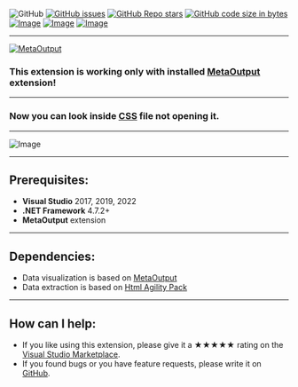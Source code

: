 ![GitHub](https://img.shields.io/github/license/viacheslav-lozinskyi/Preview-CSS)
[![GitHub issues](https://img.shields.io/github/issues/viacheslav-lozinskyi/Preview-CSS)](https://github.com/viacheslav-lozinskyi/Preview-CSS/issues)
[![GitHub Repo stars](https://img.shields.io/github/stars/viacheslav-lozinskyi/Preview-CSS)](https://github.com/viacheslav-lozinskyi/Preview-CSS/stargazers)
[![GitHub code size in bytes](https://img.shields.io/github/languages/code-size/viacheslav-lozinskyi/Preview-CSS)](https://github.com/viacheslav-lozinskyi/Preview-CSS)
[![Image](https://img.shields.io/badge/VS-2022-blueviolet)](https://marketplace.visualstudio.com/items?itemName=ViacheslavLozinskyi.MetaOutput-2022)
[![Image](https://img.shields.io/badge/VS-2019-blueviolet)](https://marketplace.visualstudio.com/items?itemName=ViacheslavLozinskyi.MetaOutput-2019)
[![Image](https://img.shields.io/badge/VS-2017-blueviolet)](https://marketplace.visualstudio.com/items?itemName=ViacheslavLozinskyi.MetaOutput-2019)

---

[![MetaOutput](https://www.metaoutput.net/_functions/watch?utm_source=github.com&utm_medium=referral&utm_campaign=view-on-github&utm_content=Preview-CSS&source=GITHUB&size=128x128&project=Preview-CSS&url=https://github.com/viacheslav-lozinskyi/Preview-CSS)](https://www.metaoutput.net/)

### This extension is working only with installed [MetaOutput](https://www.metaoutput.net/) extension!

---

### Now you can look inside [CSS](https://en.wikipedia.org/wiki/CSS) file not opening it.

---

![Image](https://viacheslav-lozinskyi.github.io/Preview-CSS/resource/video/Presentation1.gif)

---

## Prerequisites:
- **Visual Studio** 2017, 2019, 2022
- **.NET Framework** 4.7.2+
- **MetaOutput** extension

---

## Dependencies:
- Data visualization is based on [MetaOutput](https://www.metaoutput.net/)
- Data extraction is based on [Html Agility Pack](https://github.com/zzzprojects/html-agility-pack)

---

## How can I help:
- If you like using this extension, please give it a ★★★★★ rating on the [Visual Studio Marketplace](https://marketplace.visualstudio.com/items?itemName=ViacheslavLozinskyi.Preview-CSS&ssr=false#review-details).
- If you found bugs or you have feature requests, please write it on [GitHub](https://github.com/viacheslav-lozinskyi/Preview-CSS).
